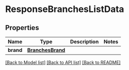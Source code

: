 # ResponseBranchesListData

## Properties
Name | Type | Description | Notes
------------ | ------------- | ------------- | -------------
**brand** | [**BranchesBrand**](BranchesBrand.md) |  | 

[[Back to Model list]](../README.md#documentation-for-models) [[Back to API list]](../README.md#documentation-for-api-endpoints) [[Back to README]](../README.md)

